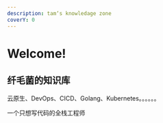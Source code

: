 ```yaml
---
description: tam‘s knowledage zone
coverY: 0
---
```


# Welcome!

## 纤毛菌的知识库

云原生、DevOps、CICD、Golang、Kubernetes。。。。。。

一个只想写代码的全栈工程师
